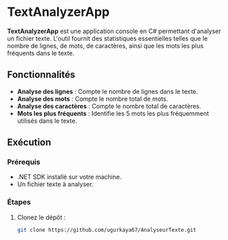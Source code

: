 # TextAnalyzerApp

**TextAnalyzerApp** est une application console en C# permettant d'analyser un fichier texte. L'outil fournit des statistiques essentielles telles que le nombre de lignes, de mots, de caractères, ainsi que les mots les plus fréquents dans le texte.

## Fonctionnalités

- **Analyse des lignes** : Compte le nombre de lignes dans le texte.
- **Analyse des mots** : Compte le nombre total de mots.
- **Analyse des caractères** : Compte le nombre total de caractères.
- **Mots les plus fréquents** : Identifie les 5 mots les plus fréquemment utilisés dans le texte.

## Exécution

### Prérequis

- .NET SDK installé sur votre machine.
- Un fichier texte à analyser.

### Étapes

1. Clonez le dépôt :

   ```bash
   git clone https://github.com/ugurkaya67/AnalyseurTexte.git
